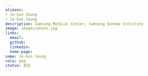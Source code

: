 ```yaml
---
aliases:
- Je-Gun Joung
- Je-Gun-Joung
description: Samsung Medical Center, Samsung Genome Institute
image: images/photo.jpg
links:
  email: 
  github: 
  linkedin: 
  home-page: 
name: Je-Gun Joung
role: phd
status: 졸업
---
```

